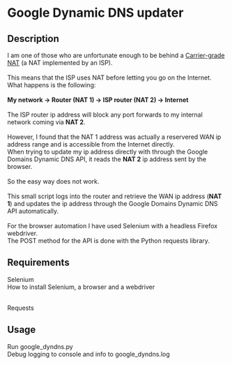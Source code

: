# Google Dynamic DNS updater
## Description
I am one of those who are unfortunate enough to be behind a [Carrier-grade NAT](https://en.wikipedia.org/wiki/Carrier-grade_NAT) (a NAT implemented by an ISP).<br><br> 
This means that the ISP uses NAT before letting you go on the Internet. What happens is the following:<br><br>
**My network -> Router (NAT 1) -> ISP router (NAT 2) -> Internet**<br><br> 
The ISP router ip address will block any port forwards to my internal network coming via **NAT 2**.<br><br>
However, I found that the NAT 1 address was actually a reservered WAN ip address range and is accessible from the Internet directly.<br> 
When trying to update my ip address directly with through the Google Domains Dynamic DNS API, it reads the **NAT 2** ip address sent by the browser.<br><br>
So the easy way does not work.<br><br> 
This small script logs into the router and retrieve the WAN ip address (**NAT 1**) and updates the ip address through the Google Domains Dynamic DNS API automatically.<br><br> 
For the browser automation I have used Selenium with a headless Firefox webdriver.<br>
The POST method for the API is done with the Python requests library.

## Requirements
Selenium<br> 
How to install Selenium, a browser and a webdriver<br><br> 

Requests

## Usage
Run google_dyndns.py <br> 
Debug logging to console and info to google_dyndns.log<br> 
